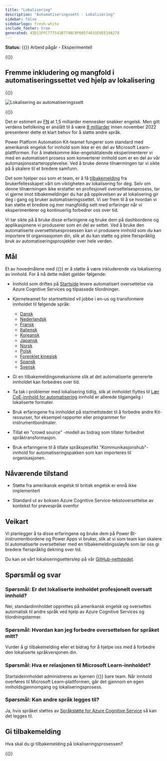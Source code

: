 ```yaml
---
title: "Lokalisering"
description: "Automatiseringssett - Lokalisering"
sidebar: false
sidebarlogo: fresh-white
include_footer: true
generated: 43D11FFC777543B7748C0F60574831E0EE19A278
---
```


**Status:** {{<externalImage src="https://github.githubassets.com/images/icons/emoji/unicode/1f6a7.png" size="16x16" text="Construction Icon">}} Arbeid pågår - Eksperimentell

{{<toc>}}

## Fremme inkludering og mangfold i automatiseringssettet ved hjelp av lokalisering

{{<border>}}

![Lokalisering av automatiseringssett](/images/automation-kit-localization.png)

{{</border>}}

Det er estimert av [FN](https://hr.un.org/unhq/languages/english) at 1,5 milliarder mennesker snakker engelsk. Men gitt verdens befolkning er anslått til å være [8 milliarder](https://www.un.org/en/desa/world-population-reach-8-billion-15-november-2022) innen november 2022 presenterer dette et klart behov for å støtte andre språk.

Power Platform Automation Kit-teamet fungerer som standard med amerikansk engelsk for innhold som ikke er en del av Microsoft Learn-plattformen. For å imøtekomme ikke-engelsktalende eksperimenterer vi med en automatisert prosess som konverterer innhold som er en del av vår automasjonsstarteropplevelse. Ved å bruke denne tilnærmingen tar vi sikte på å skalere til et bredere samfunn.

Det som hjelper oss som et team, er å få [tilbakemelding](/nb#provide-feedback) fra brukerfellesskapet vårt om viktigheten av lokalisering for deg. Selv om denne tilnærmingen ikke erstatter en profesjonell oversettelsesprosess, tar vi gjerne imot tilbakemeldinger du har på opplevelsen av at lokalisering gir deg i gang og bruker automatiseringssettet. Vi ser frem til å se hvordan vi kan støtte et bredere og mer mangfoldig sett med erfaringer når vi eksperimenterer og kontinuerlig forbedrer oss over tid.

Vi tar sikte på å bruke disse erfaringene og bruke dem på dashbordene og applikasjonene vi produserer som en del av settet. Ved å bruke den automatiserte oversettelsesprosessen kan vi produsere innhold som du kan importere til organisasjonen din, slik at du kan støtte og pleie flerspråklig bruk av automatiseringsprosjekter over hele verden.

## Mål

Et av hovedmålene med {{<product-name>}} er å støtte å være inkluderende via lokalisering av innhold. For å nå dette målet gjelder følgende:

- Innhold som driftes på [Startside](https://aka.ms/ak4pp/starter) levere automatisert oversettelse via Azure Cognitive Services og tilpassede tilordninger.

- Kjerneteamet for startnettsted vil jobbe i en-us og transformere innholdet til følgende språk:

  - [Dansk](https://microsoft.github.io/powercat-automation-kit/da/)
  - [Nederlandsk](https://microsoft.github.io/powercat-automation-kit/nl/)
  - [Fransk](https://microsoft.github.io/powercat-automation-kit/fr/)
  - [Italiensk](https://microsoft.github.io/powercat-automation-kit/it/)
  - [Koreansk](https://microsoft.github.io/powercat-automation-kit/ko/)
  - [Japansk](https://microsoft.github.io/powercat-automation-kit/ja/)
  - [Norsk](https://microsoft.github.io/powercat-automation-kit/nb/)
  - [Polsk](https://microsoft.github.io/powercat-automation-kit/pl/)
  - [Forenklet kinesisk](https://microsoft.github.io/powercat-automation-kit/zh-hans)
  - [Spansk](https://microsoft.github.io/powercat-automation-kit/es/)
  - [Svensk](https://microsoft.github.io/powercat-automation-kit/sv/)

- Gi en tilbakemeldingsmekanisme slik at det automatiserte genererte innholdet kan forbedres over tid.

- Ta tak i problemer med lokalisering tidlig, slik at innholdet flyttes til [Lær CoE-innhold for automatisering](https://aka.ms/AutomationCoE) innhold er allerede tilgjengelig i lokaliserte formater.

- Bruk erfaringene fra innholdet på startnettstedet til å forbedre andre Kit-ressurser, for eksempel rapporter eller programmer for instrumentbordmaler.

- Tillat en "crowd source" -modell av bidrag som tillater forbedret språktransformasjon.

- Bruk erfaringene til å tillate språkspesifikt "Kommunikasjonshub"-innhold for automatiseringspakken som kan importeres til organisasjonen.

## Nåværende tilstand

- Støtte fra amerikansk engelsk til britisk engelsk er ennå ikke implementert

- Standard ut av boksen Azure Cognitive Service-tekstoversettelse av kontekst for prøvespråk ovenfor

## Veikart

Vi planlegger å ta disse erfaringene og bruke dem på Power BI-instrumentbordene og Power Apps vi bruker, slik at vi som team kan skalere til automatiserte oversettelser med en tilbakemeldingssløyfe som lar oss gi bredere flerspråklig dekning over tid.

Du kan se vårt lokaliseringsetterslep på vår [GitHub-nettstedet](https://github.com/microsoft/powercat-automation-kit/issues?q=is%3Aopen+is%3Aissue+label%3Alocalization).

## Spørsmål og svar

### **Spørsmål:** Er det lokaliserte innholdet profesjonelt oversatt innhold?

Nei, standardinnholdet opprettes på amerikansk engelsk og oversettes automatisk til andre språk ved hjelp av Azure Cognitive Services og tilordningstermer.

### **Spørsmål:** Hvordan kan jeg forbedre oversettelsen for språket mitt?

Vurder å gi tilbakemelding eller et bidrag for å hjelpe oss med å forbedre den lokaliserte språkversjonen din.

### **Spørsmål:** Hva er relasjonen til Microsoft Learn-innholdet?

Startsideinnholdet administreres av kjernen {{<product-name>}} bare team. Når innhold overføres til Microsoft Learn-plattformen, går det gjennom en egen innholdsgjennomgang og lokaliseringsprosess.

### **Spørsmål:** Kan andre språk legges til?

Ja, hvis språket støttes av [Språkstøtte for Azure Cognitive Service](https://learn.microsoft.com/azure/cognitive-services/language-support) så kan det legges til.

## Gi tilbakemelding

Hva skal du gi tilbakemelding på lokaliseringsprosessen?

{{<questions name="/content/nb/localization.json" completed="Takk for at du fullførte spørsmål" showNavigationButtons="false" locale="nb">}}
